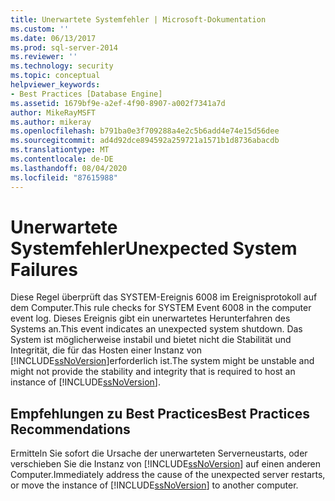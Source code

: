 ```yaml
---
title: Unerwartete Systemfehler | Microsoft-Dokumentation
ms.custom: ''
ms.date: 06/13/2017
ms.prod: sql-server-2014
ms.reviewer: ''
ms.technology: security
ms.topic: conceptual
helpviewer_keywords:
- Best Practices [Database Engine]
ms.assetid: 1679bf9e-a2ef-4f90-8907-a002f7341a7d
author: MikeRayMSFT
ms.author: mikeray
ms.openlocfilehash: b791ba0e3f709288a4e2c5b6add4e74e15d56dee
ms.sourcegitcommit: ad4d92dce894592a259721a1571b1d8736abacdb
ms.translationtype: MT
ms.contentlocale: de-DE
ms.lasthandoff: 08/04/2020
ms.locfileid: "87615988"
---
```

# <a name="unexpected-system-failures"></a><span data-ttu-id="fe58c-102">Unerwartete Systemfehler</span><span class="sxs-lookup"><span data-stu-id="fe58c-102">Unexpected System Failures</span></span>
  <span data-ttu-id="fe58c-103">Diese Regel überprüft das SYSTEM-Ereignis 6008 im Ereignisprotokoll auf dem Computer.</span><span class="sxs-lookup"><span data-stu-id="fe58c-103">This rule checks for SYSTEM Event 6008 in the computer event log.</span></span> <span data-ttu-id="fe58c-104">Dieses Ereignis gibt ein unerwartetes Herunterfahren des Systems an.</span><span class="sxs-lookup"><span data-stu-id="fe58c-104">This event indicates an unexpected system shutdown.</span></span> <span data-ttu-id="fe58c-105">Das System ist möglicherweise instabil und bietet nicht die Stabilität und Integrität, die für das Hosten einer Instanz von [!INCLUDE[ssNoVersion](../../includes/ssnoversion-md.md)]erforderlich ist.</span><span class="sxs-lookup"><span data-stu-id="fe58c-105">The system might be unstable and might not provide the stability and integrity that is required to host an instance of [!INCLUDE[ssNoVersion](../../includes/ssnoversion-md.md)].</span></span>  
  
## <a name="best-practices-recommendations"></a><span data-ttu-id="fe58c-106">Empfehlungen zu Best Practices</span><span class="sxs-lookup"><span data-stu-id="fe58c-106">Best Practices Recommendations</span></span>  
 <span data-ttu-id="fe58c-107">Ermitteln Sie sofort die Ursache der unerwarteten Serverneustarts, oder verschieben Sie die Instanz von [!INCLUDE[ssNoVersion](../../includes/ssnoversion-md.md)] auf einen anderen Computer.</span><span class="sxs-lookup"><span data-stu-id="fe58c-107">Immediately address the cause of the unexpected server restarts, or move the instance of [!INCLUDE[ssNoVersion](../../includes/ssnoversion-md.md)] to another computer.</span></span>  
  
  
